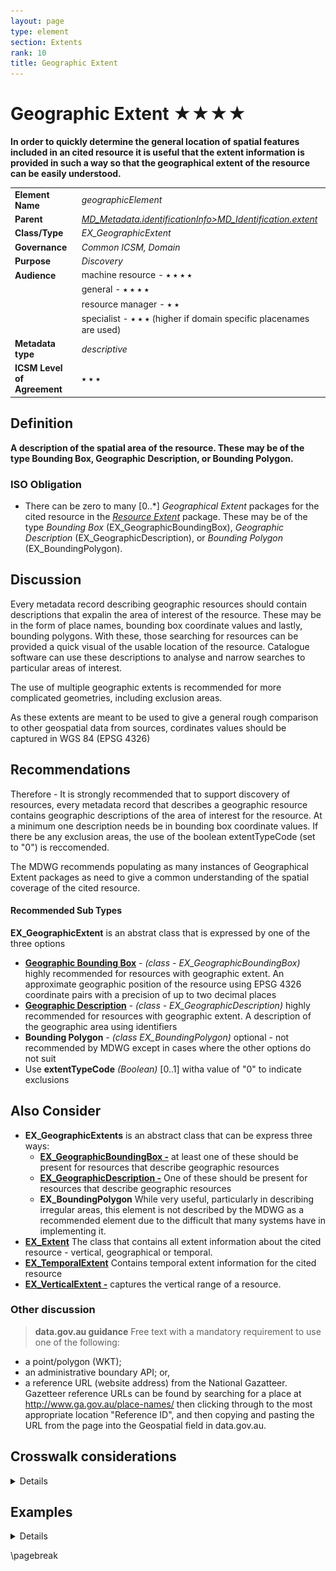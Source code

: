 ```yaml
---
layout: page
type: element
section: Extents
rank: 10
title: Geographic Extent
---
```

# Geographic Extent ★★★★

**In order to quickly determine the general location of spatial features included in an cited resource  it is useful that the extent information is provided in such a way so that the geographical extent of the resource can be easily understood.**

|  |  |
| --- | --- |
| **Element Name** | *geographicElement* |
| **Parent** | *[MD_Metadata.identificationInfo>MD_Identification.extent](./ResourceExtent)* |
| **Class/Type** | *EX_GeographicExtent* |
| **Governance** |  *Common ICSM, Domain* |
| **Purpose** | *Discovery* |
| **Audience** | machine resource - ⭑ ⭑ ⭑ ⭑ |
|  | general - ⭑ ⭑ ⭑ ⭑ |
|  | resource manager - ⭑ ⭑ |
|  | specialist - ⭑ ⭑ ⭑  (higher if domain specific placenames are used) |
| **Metadata type** | *descriptive* |
| **ICSM Level of Agreement** | ⭑ ⭑ ⭑ |

## Definition
**A description of the spatial area of the resource. These may be of the type Bounding Box, Geographic Description, or Bounding Polygon.**

### ISO Obligation

- There can be zero to many [0..\*] *Geographical Extent* packages for the cited resource in the  *[Resource Extent](./ResourceExtent)* package. These may be of the type *Bounding Box* (EX_GeographicBoundingBox), *Geographic Description* (EX_GeographicDescription), or *Bounding Polygon* (EX_BoundingPolygon).

## Discussion

Every metadata record describing geographic resources should contain  descriptions that expalin the area of interest of the resource. These may be in the form of place names, bounding box coordinate values and lastly, bounding polygons. With these, those searching for resources can be provided a quick visual of the usable location of the resource. Catalogue software can use these descriptions to analyse and narrow searches to particular areas of interest. 

The use of multiple geographic extents is recommended for more complicated geometries, including exclusion areas.

As these extents are meant to be used to give a general rough comparison to other geospatial data from sources, cordinates values should be captured in WGS 84 (EPSG 4326)

## Recommendations

Therefore - It is strongly recommended that to support discovery of resources, every metadata record that describes a geographic resource contains geographic descriptions of the area of interest for the resource. At a minimum one description needs be in bounding box coordinate values. If there be any exclusion areas, the use of the boolean extentTypeCode (set to "0") is reccomended.

The MDWG recommends populating as many instances of Geographical Extent packages as need to give a common understanding of the spatial coverage of the cited resource.

#### Recommended Sub Types

**EX_GeographicExtent** is an abstrat class that is expressed by one of the three options

- **[Geographic Bounding Box](./ExtentBoundingBox)** - *(class - EX_GeographicBoundingBox)* highly recommended for resources with geographic extent.  An approximate geographic position of the resource using EPSG 4326 coordinate pairs with a precision of up to two decimal places
- **[Geographic Description](./ExtentGeographicDescription)** - *(class - EX_GeographicDescription)* highly recommended for resources with geographic extent. A description of the geographic area using identifiers 
- **Bounding Polygon** - *(class EX_BoundingPolygon)* optional - not recommended by MDWG except in cases where the other options do not suit 
- Use **extentTypeCode** *(Boolean)* [0..1] witha value of "0" to indicate exclusions

## Also Consider

- **EX_GeographicExtents** is an abstract class that can be express three ways:
  - **[EX_GeographicBoundingBox -](./ExtentBoundingBox)**  at least one of these should be present for resources that describe geographic resources
  - **[EX_GeographicDescription -](./ExtentGeographicDescription)**  One of these should be present for resources that describe geographic resources
  - **EX_BoundingPolygon**  While very useful, particularly in describing irregular areas, this element is not described by the MDWG as a recommended element due to the difficult that many systems have in implementing it.
- **[EX_Extent](./ResourceExtent)** The class that contains all extent information about the cited resource - vertical, geographical or temporal.
- **[EX_TemporalExtent](./TemporalExtents)** Contains temporal extent information for the cited resource
- **[EX_VerticalExtent -](./VerticalExtent)**  captures the vertical range of a resource.

### Other discussion

> **data.gov.au guidance**
Free text with a mandatory requirement to use one of the following:

- a point/polygon (WKT);
- an administrative boundary API; or,
- a reference URL (website address) from the National Gazatteer. Gazetteer reference URLs can be found by searching for a place at http://www.ga.gov.au/place-names/ then clicking through to the most appropriate location "Reference ID", and then copying and pasting the URL from the page into the Geospatial field in data.gov.au. 

## Crosswalk considerations

<details>

### Dublin core / CKAN / data.gov.au 

Maps to `jurisdiction` or `geospatial coverage`

### DCAT

Maps to `dct.spatial`

### RIF-CS

Maps to `Coverage/Spatial`

</details>

## Examples

<details>

### UML diagrams
Recommended elements highlighted in Yellow

![geographicExtent](../images/GeographicExtentUML.png)

</details>

\pagebreak
